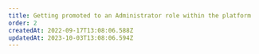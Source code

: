 ```yaml
---
title: Getting promoted to an Administrator role within the platform
order: 2
createdAt: 2022-09-17T13:08:06.588Z
updatedAt: 2023-10-03T13:08:06.594Z
---
```

